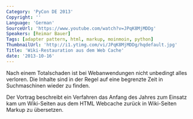 ```yaml
---
Category: 'PyCon DE 2013'
Copyright: ''
Language: 'German'
SourceUrl: 'https://www.youtube.com/watch?v=JPqK8MjMDDg'
Speakers: [Reimar Bauer]
Tags: [adapter pattern, html, markup, moinmoin, python]
ThumbnailUrl: 'http://i1.ytimg.com/vi/JPqK8MjMDDg/hqdefault.jpg'
Title: 'Wiki-Restauration aus dem Web Cache'
date: '2013-10-16'
---
```

Nach einem Totalschaden ist bei Webanwendungen nicht unbedingt alles verloren. Die Inhalte sind in der Regel auf eine begrenzte Zeit in Suchmaschinen wieder zu finden.

Der Vortrag beschreibt ein Verfahren das Anfang des Jahres zum Einsatz kam um Wiki-Seiten aus dem HTML Webcache zurück in Wiki-Seiten Markup zu übersetzen.
